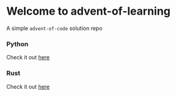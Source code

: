 # Welcome to advent-of-learning
A simple `advent-of-code` solution repo

### Python
Check it out [here](python/README.md)

### Rust
Check it out [here](rust/README.md)